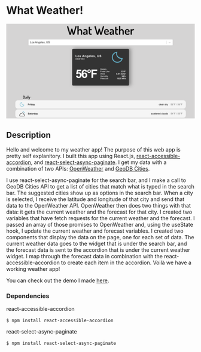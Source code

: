 # What Weather!

![project screenshot](https://github.com/HectorDNuno/weather-app/blob/main/public/project-screenshot.png?raw=true)

## Description

Hello and welcome to my weather app! The purpose of this web app is pretty self explanitory. I built this app using React.js, [react-accessible-accordion](https://www.npmjs.com/package/react-accessible-accordion), and [react-select-async-paginate](https://www.npmjs.com/package/react-select-async-paginate). I get my data with a combination of two APIs: [OpenWeather](https://openweathermap.org/) and [GeoDB Cities](https://rapidapi.com/wirefreethought/api/geodb-cities/details).

I use react-select-async-paginate for the search bar, and I make a call to GeoDB Cities API to get a list of cities that match what is typed in the search bar. The suggested cities show up as options in the search bar. When a city is selected, I receive the latitude and longitude of that city and send that data to the OpenWeather API. OpenWeather then does two things with that data: it gets the current weather and the forecast for that city. I created two variables that have fetch requests for the current weather and the forecast. I passed an array of those promises to OpenWeather and, using the useState hook, I update the current weather and forecast variables. I created two components that display the data on the page, one for each set of data. The current weather data goes to the widget that is under the search bar, and the forecast data is sent to the accordion that is under the current weather widget. I map through the forecast data in combination with the react-accessible-accordion to create each item in the accordion. Voilà we have a working weather app!

You can check out the demo I made [here](https://youtu.be/bLO1_F6Rggg).

### Dependencies

react-accessible-accordion

```
$ npm install react-accessible-accordion
```

react-select-async-paginate

```
$ npm install react-select-async-paginate
```
